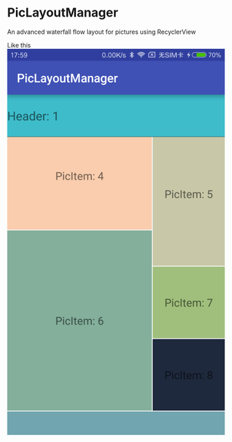 # PicLayoutManager
An advanced waterfall flow layout for pictures using RecyclerView

Like this
![Alt text](https://raw.githubusercontent.com/zhaohad/PicLayoutManager/master/device-2017-02-07-175910.png)
